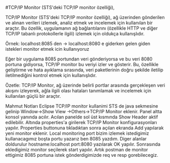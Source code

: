 #TCP/IP Monitor (STS'deki TCP/IP monitor özelliği),

TCP/IP Monitor (STS'deki TCP/IP monitor özelliği),
ağ üzerinden gönderilen ve alınan verileri izlemek, analiz etmek ve incelemek için kullanılan bir araçtır.
Bu özellik, uygulamanın ağ bağlantılarını (özellikle HTTP ve diğer TCP/IP tabanlı protokollerle ilgili) izlemek için oldukça kullanışlıdır.

Örnek:
localhost:8085 den -> localhost:8080 e giderken gelen giden istekleri monitor etmek icin kullanıyoruz

Eğer bir uygulama 8085 portundan veri gönderiyorsa ve bu veri 8080 portuna gidiyorsa, TCP/IP monitor bu veriyi izler ve gösterir.
Bu, özellikle geliştirme ve hata ayıklama sırasında,
veri paketlerinin doğru şekilde iletilip iletilmediğini kontrol etmek için kullanışlıdır.

Özetle: TCP/IP Monitor, ağ üzerinde belirli portlar arasında gerçekleşen veri akışını izleyerek,
ağla ilgili olası hataları tanımlamak ve incelemek için kullanılan güçlü bir araçtır.



Mahmut Notları
Eclipse TCP/IP monitor kullanimi
    STS de java sekmesine gelinip Window->Show View ->Others->TCP/IP Monitor eklenir.
    Panel altta konsol yanında acılır.
    Acılan panelde sol üst kısmında Show Header aktif edilebilir.
    Altında properties'a girilerek TCP/IP Monitor konfigurasyonları yapılır.
    Properties buttonuna tıkladıktan sonra açılan ekranda Add yapılarak yeni monitor eklenir.
    Local monitoring port bizim izlemek istedigimiz kullanacagımız boşta portu yazarız ben 8085 yazdım.
    Diger alanlar doldurulur
        hostname:localhost
        port:8080
    yazılarak OK yapılır.
    Sonrasında ekledigimiz monitor seçilerek start yapılır.
    Artık postman de monitor ettigimiz 8085 portuna istek gönderdigimizde 
    req ve resp gorebilecegiz.